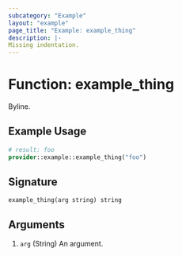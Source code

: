 ```yaml
---
subcategory: "Example"
layout: "example"
page_title: "Example: example_thing"
description: |-
Missing indentation.
---
```


# Function: example_thing

Byline.

## Example Usage

```terraform
# result: foo
provider::example::example_thing("foo")
```

## Signature

```text
example_thing(arg string) string
```

## Arguments

1. `arg` (String) An argument.
